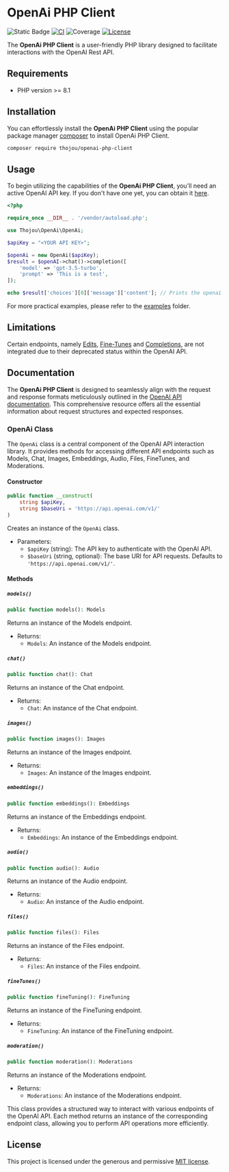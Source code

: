 # OpenAi PHP Client

![Static Badge](https://img.shields.io/badge/PHP_Version-%3E%3D8.1-blue)
[![CI](https://github.com/thojou/openai-php-client/actions/workflows/ci.yml/badge.svg)](https://github.com/thojou/openai-php-client/actions/workflows/ci.yml)
![Coverage](https://img.shields.io/badge/coverage-100%25-green)
[![License](https://img.shields.io/github/license/thojou/openai-php-client)](./LICENSE)


The **OpenAi PHP Client** is a user-friendly PHP library designed to facilitate interactions with the OpenAI Rest API.

## Requirements
* PHP version >= 8.1

## Installation

You can effortlessly install the **OpenAi PHP Client** using the popular package manager [composer](https://getcomposer.org/) to install OpenAi PHP Client.

```bash
composer require thojou/openai-php-client
```

## Usage

To begin utilizing the capabilities of the **OpenAi PHP Client**, you'll need an active OpenAI API key. If you don't have one yet, you can obtain it [here](https://platform.openai.com/account/api-keys).

```php
<?php

require_once __DIR__ . '/vendor/autoload.php';

use Thojou\OpenAi\OpenAi;

$apiKey = "<YOUR API KEY>";

$openAi = new OpenAi($apiKey);
$result = $openAI->chat()->completion([
    'model' => 'gpt-3.5-turbo',
    'prompt' => 'This is a test',
]);

echo $result['choices'][0]['message']['content']; // Prints the openai chat answer
```

For more practical examples, please refer to the [examples](./examples) folder.

## Limitations

Certain endpoints, namely [Edits](https://platform.openai.com/docs/api-reference/edits), [Fine-Tunes](https://platform.openai.com/docs/api-reference/fine-tunes) and [Completions](https://platform.openai.com/docs/api-reference/completions), are not integrated due to their deprecated status within the OpenAI API.

## Documentation

The **OpenAi PHP Client** is designed to seamlessly align with the request and response formats meticulously outlined in the [OpenAI API documentation](https://platform.openai.com/docs/api-reference). This comprehensive resource offers all the essential information about request structures and expected responses.

### OpenAi Class

The `OpenAi` class is a central component of the OpenAI API interaction library. It provides methods for accessing different API endpoints such as Models, Chat, Images, Embeddings, Audio, Files, FineTunes, and Moderations.

#### Constructor

```php
public function __construct(
    string $apiKey,
    string $baseUri = 'https://api.openai.com/v1/'
)
```

Creates an instance of the `OpenAi` class.

- Parameters:
    - `$apiKey` (string): The API key to authenticate with the OpenAI API.
    - `$baseUri` (string, optional): The base URI for API requests. Defaults to `'https://api.openai.com/v1/'`.

#### Methods

##### `models()`

```php
public function models(): Models
```

Returns an instance of the Models endpoint.

- Returns:
    - `Models`: An instance of the Models endpoint.

##### `chat()`

```php
public function chat(): Chat
```

Returns an instance of the Chat endpoint.

- Returns:
    - `Chat`: An instance of the Chat endpoint.

##### `images()`

```php
public function images(): Images
```

Returns an instance of the Images endpoint.

- Returns:
    - `Images`: An instance of the Images endpoint.

##### `embeddings()`

```php
public function embeddings(): Embeddings
```

Returns an instance of the Embeddings endpoint.

- Returns:
    - `Embeddings`: An instance of the Embeddings endpoint.

##### `audio()`

```php
public function audio(): Audio
```

Returns an instance of the Audio endpoint.

- Returns:
    - `Audio`: An instance of the Audio endpoint.

##### `files()`

```php
public function files(): Files
```

Returns an instance of the Files endpoint.

- Returns:
    - `Files`: An instance of the Files endpoint.

##### `fineTunes()`

```php
public function fineTuning(): FineTuning
```

Returns an instance of the FineTuning endpoint.

- Returns:
    - `FineTuning`: An instance of the FineTuning endpoint.

##### `moderation()`

```php
public function moderation(): Moderations
```

Returns an instance of the Moderations endpoint.

- Returns:
    - `Moderations`: An instance of the Moderations endpoint.


This class provides a structured way to interact with various endpoints of the OpenAI API. Each method returns an instance of the corresponding endpoint class, allowing you to perform API operations more efficiently.

## License

This project is licensed under the generous and permissive [MIT license](./LICENSE).